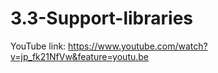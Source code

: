 # 3.3-Support-libraries

YouTube link: https://www.youtube.com/watch?v=jp_fk21NfVw&feature=youtu.be
